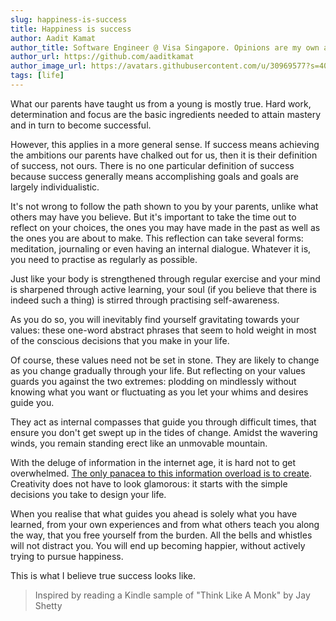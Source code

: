 ```yaml
---
slug: happiness-is-success
title: Happiness is success
author: Aadit Kamat
author_title: Software Engineer @ Visa Singapore. Opinions are my own and not the views of my employer.
author_url: https://github.com/aaditkamat
author_image_url: https://avatars.githubusercontent.com/u/30969577?s=400&u=9558fc3557d79c88a7080034fe8c22654aca2e4d&v=4
tags: [life]
---
```


What our parents have taught us from a young is mostly true. Hard work, determination
and focus are the basic ingredients needed to attain mastery and in turn
to become successful.

However, this applies in a more general sense. If success means achieving the ambitions
our parents have chalked out for us, then it is their definition of success, not ours.
There is no one particular definition of success because success generally means accomplishing
goals and goals are largely individualistic.

It's not wrong to follow the path shown to you by your parents, unlike what others may have you believe. But it's important to take the time out to reflect on your choices, the ones you may have made in the past as well as the ones you are about to make. 
This reflection can take several forms: meditation, journaling or even
having an internal dialogue. Whatever it is, you need to practise as regularly as possible.

Just like your body is strengthened through regular exercise and your mind is sharpened through active learning, your soul (if you believe that there is indeed such a thing) is stirred through practising self-awareness.

As you do so, you will inevitably find yourself gravitating towards your values: these one-word abstract phrases that seem to hold weight in most of the conscious decisions that you make in your life. 

Of course, these values need not be set in stone. They are likely to change as you change gradually through your life. But reflecting on your values guards you against the two extremes: plodding on mindlessly without knowing what you want or fluctuating as you let your whims and desires guide you.

They act as internal compasses that guide you through difficult times, that ensure you don't get swept up in the tides of change. Amidst the wavering winds, you remain standing erect like an unmovable mountain. 

With the deluge of information in the internet age, it is hard not to get overwhelmed. [The only panacea to this information overload is to create](https://manuswong.com/how-consumerism-is-killing-our-creativity/). Creativity does not have to look glamorous: it starts with the simple decisions you take to design your life.

When you realise that what guides you ahead is solely what you have learned, from your own experiences and from what others teach you along the way, that you free yourself from the burden. All the bells and whistles will not distract you. You will end up becoming happier, without actively trying to pursue happiness.

This is what I believe true success looks like.

> Inspired by reading a Kindle sample of "Think Like A Monk" by Jay Shetty